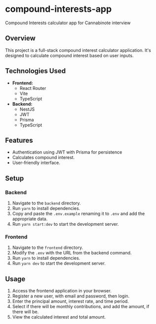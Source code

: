 # compound-interests-app

Compound Interests calculator app for Cannabinote interview

## Overview

This project is a full-stack compound interest calculator application. It's designed to calculate compound interest based on user inputs.

## Technologies Used

* **Frontend:**
  * React Router
  * Vite
  * TypeScript
* **Backend:**
  * NestJS
  * JWT
  * Prisma
  * TypeScript

## Features

* Authentication using JWT with Prisma for persistence
* Calculates compound interest.
* User-friendly interface.

## Setup

### Backend

1. Navigate to the `backend` directory.
2. Run `yarn` to install dependencies.
3. Copy and paste the `.env.example` renaming it to `.env` and add the appropriate data.
4. Run `yarn start:dev` to start the development server.

### Frontend

1. Navigate to the `frontend` directory.
2. Modify the `.env` with the URL from the backend command.
3. Run `yarn` to install dependencies.
4. Run `yarn dev` to start the development server.

## Usage

1. Access the frontend application in your browser.
2. Register a new user, with email and password, then login.
3. Enter the principal amount, interest rate, and time period.
4. Select if there will be monthly contributions, and add the amount, if there will be.
5. View the calculated interest and total amount.
